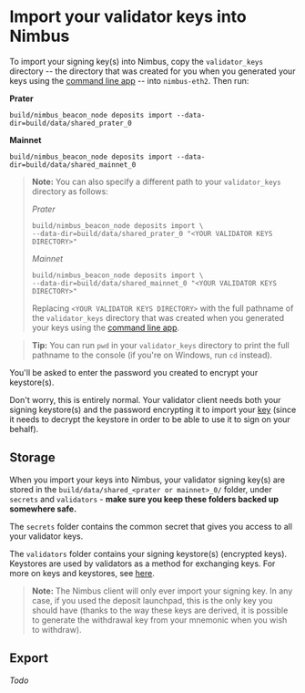 # Import your validator keys into Nimbus

To import your signing key(s) into Nimbus, copy the `validator_keys` directory -- the directory that was created for you when you generated your keys using the [command line app](https://github.com/ethereum/eth2.0-deposit-cli) -- into `nimbus-eth2`. Then run:

**Prater**
```
build/nimbus_beacon_node deposits import --data-dir=build/data/shared_prater_0
```

**Mainnet**
```
build/nimbus_beacon_node deposits import --data-dir=build/data/shared_mainnet_0
```

>**Note:** You can also specify a different path to your `validator_keys` directory as follows:
>
>*Prater*
>```
>build/nimbus_beacon_node deposits import \
> --data-dir=build/data/shared_prater_0 "<YOUR VALIDATOR KEYS DIRECTORY>"
> ```
> 
> *Mainnet*
> ```
>build/nimbus_beacon_node deposits import \ 
> --data-dir=build/data/shared_mainnet_0 "<YOUR VALIDATOR KEYS DIRECTORY>"
>```
> 
> Replacing `<YOUR VALIDATOR KEYS DIRECTORY>` with the full pathname of the `validator_keys` directory that was created when you generated your keys using the [command line app](https://github.com/ethereum/eth2.0-deposit-cli/releases/).
 
 > **Tip:** You can run `pwd` in your `validator_keys` directory to print the full pathname to the console (if you're on Windows, run `cd` instead).
 
 
 You'll be asked to enter the password you created to encrypt your keystore(s).
 
 Don't worry, this is entirely normal. Your validator client needs both your signing keystore(s) and the password encrypting it to import your [key](https://blog.ethereum.org/2020/05/21/keys/) (since it needs to decrypt the keystore in order to be able to use it to sign on your behalf).

## Storage 

When you import your keys into Nimbus, your validator signing key(s) are stored in the `build/data/shared_<prater or mainnet>_0/` folder, under `secrets` and `validators` - **make sure you keep these folders backed up somewhere safe.**
 
 The `secrets` folder contains the common secret that gives you access to all your validator keys.
 
 The `validators` folder contains your signing keystore(s) (encrypted keys). Keystores are used by validators as a method for exchanging keys. For more on keys and keystores, see [here](https://blog.ethereum.org/2020/05/21/keys/).
 
 >**Note:** The Nimbus client will only ever import your signing key. In any case, if you used the deposit launchpad, this is the only key you should have (thanks to the way these keys are derived, it is possible to generate the withdrawal key from your mnemonic when you wish to withdraw).
  
## Export

*Todo*
